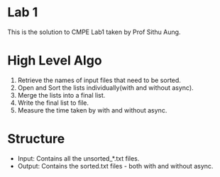 # Lab 1

This is the solution to CMPE Lab1 taken by Prof Sithu Aung.

# High Level Algo

1. Retrieve the names of input files that need to be sorted.
2. Open and Sort the lists individually(with and without async).
3. Merge the lists into a final list.
4. Write the final list to file.
5. Measure the time taken by with and without async.

# Structure
- Input: Contains all the unsorted_*.txt files.
- Output: Contains the sorted.txt files - both with and without async.

